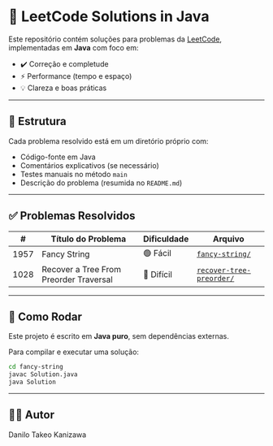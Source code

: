# 🧠 LeetCode Solutions in Java

Este repositório contém soluções para problemas da [LeetCode](https://leetcode.com/), implementadas em **Java** com foco em:

- ✔️ Correção e completude
- ⚡ Performance (tempo e espaço)
- 💡 Clareza e boas práticas

---

## 📁 Estrutura

Cada problema resolvido está em um diretório próprio com:

- Código-fonte em Java
- Comentários explicativos (se necessário)
- Testes manuais no método `main`
- Descrição do problema (resumida no `README.md`)


---

## ✅ Problemas Resolvidos

| #    | Título do Problema                       | Dificuldade | Arquivo |
|------|------------------------------------------|-------------|---------|
| 1957 | Fancy String                             | 🟢 Fácil     | [`fancy-string/`](https://github.com/DaniloTakeo/leetcode_solutions/blob/main/solutions/src/main/java/problem_1957/Solution2.java) |
| 1028 | Recover a Tree From Preorder Traversal   | 🔴 Difícil   | [`recover-tree-preorder/`](https://github.com/DaniloTakeo/leetcode_solutions/blob/main/solutions/src/main/java/problem_1028/Solution2.java) |

---

## 📌 Como Rodar

Este projeto é escrito em **Java puro**, sem dependências externas.

Para compilar e executar uma solução:

```bash
cd fancy-string
javac Solution.java
java Solution
```

---

## 👨‍💻 Autor
Danilo Takeo Kanizawa

